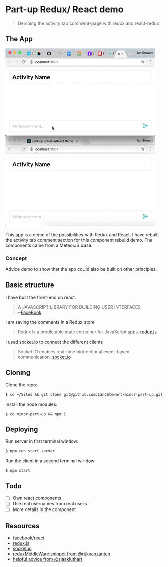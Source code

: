 # Part-up Redux/ React demo
> Demoing the activity tab comment-page with redux and react-redux

## The App
![Demo gif](./demo.gif)

This app is a demo of the possibilities with Redux and React. I have rebuilt the activity tab comment section for this component rebuild demo. The components came from a MeteorJS base.

### Concept
Advice demo to show that the app could also be built on other principles.

## Basic structure
I have built the front-end on react.
> A JAVASCRIPT LIBRARY FOR BUILDING USER INTERFACES ~[FaceBook](https://facebook.github.io/react/)


I am saving the comments in a Redux store
> Redux is a predictable state container for JavaScript apps. [redux.js](http://redux.js.org/#)


I used socket.io to connect the different clients
> Socket.IO enables real-time bidirectional event-based communication. [socket.io](https://socket.io/)

## Cloning
Clone the repo:
```
$ cd ~/Sites && git clone git@github.com:IanCStewart/minor-part-up.git
```

Install the node modules:
```
$ cd minor-part-up && npm i
```

## Deploying
Run server in first terminal window:
```
$ npm run start-server
```

Run the client in a second terminal window:
```
$ npm start
```

## Todo
- [ ] Own react components
- [ ] Use real usernames from real users
- [ ] More details in the component

## Resources
- [facebook/react](https://facebook.github.io/react/)
- [redux.js](http://redux.js.org/#)
- [socket.io](https://socket.io/)
- [reduxMiddleWare snippet from @rijkvanzanten](https://gist.github.com/rijkvanzanten/e1f3c04635495f57aa27bfec6ee4be21)
- [helpful advice from @sjaakluthart](https://github.com/sjaakluthart)
